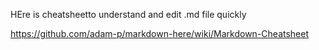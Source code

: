 HEre is cheatsheetto understand and edit .md file quickly

https://github.com/adam-p/markdown-here/wiki/Markdown-Cheatsheet